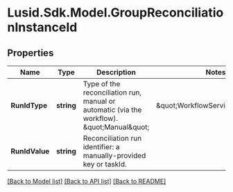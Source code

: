 # Lusid.Sdk.Model.GroupReconciliationInstanceId

## Properties

Name | Type | Description | Notes
------------ | ------------- | ------------- | -------------
**RunIdType** | **string** | Type of the reconciliation run, manual or automatic (via the workflow). \&quot;Manual\&quot; | \&quot;WorkflowServiceTaskId\&quot; | 
**RunIdValue** | **string** | Reconciliation run identifier: a manually-provided key or taskId. | 

[[Back to Model list]](../README.md#documentation-for-models) [[Back to API list]](../README.md#documentation-for-api-endpoints) [[Back to README]](../README.md)

